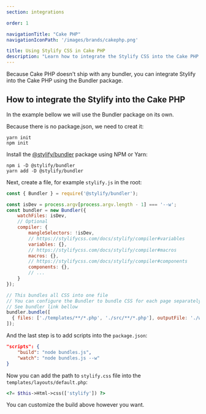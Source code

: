 ```yaml
---
section: integrations

order: 1

navigationTitle: "Cake PHP"
navigationIconPath: '/images/brands/cakephp.png'

title: Using Stylify CSS in Cake PHP
description: "Learn how to integrate the Stylify CSS into the Cake PHP."
---
```


Because Cake PHP doesn't ship with any bundler, you can integrate Stylify into the Cake PHP using the Bundler package.

<note><template>
Integration example for the Cake PHP can be found in <a href="https://github.com/stylify/integrations-examples/tree/master/cakephp" target="_blank" rel="noopener">integrations examples repository</a>.
</template></note>

## How to integrate the Stylify into the Cake PHP

In the example bellow we will use the Bundler package on its own.

Because there is no package.json, we need to creat it:
```
yarn init
npm init
```

Install the [@stylify/bundler](/docs/bundler) package using NPM or Yarn:

```
npm i -D @stylify/bundler
yarn add -D @stylify/bundler
```

Next, create a file, for example `stylify.js` in the root:

```js
const { Bundler } = require('@stylify/bundler');

const isDev = process.argv[process.argv.length - 1] === '--w';
const bundler = new Bundler({
    watchFiles: isDev,
    // Optional
    compiler: {
        mangleSelectors: !isDev,
        // https://stylifycss.com/docs/stylify/compiler#variables
        variables: {},
        // https://stylifycss.com/docs/stylify/compiler#macros
        macros: {},
        // https://stylifycss.com/docs/stylify/compiler#components
        components: {},
        // ...
    }
});

// This bundles all CSS into one file
// You can configure the Bundler to bundle CSS for each page separately
// See bundler link bellow
bundler.bundle([
  { files: ['./templates/**/*.php', './src/**/*.php'], outputFile: './webroot/css/stylify.css' },
]);
```

And the last step is to add scripts into the `package.json`:

```json
"scripts": {
	"build": "node bundles.js",
	"watch": "node bundles.js --w"
}
```

Now you can add the path to `stylify.css` file into the `templates/layouts/default.php`:

```php
<?= $this->Html->css(['stylify']) ?>
```

You can customize the build above however you want.

<where-to-next package="bundler" />
